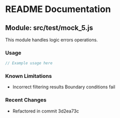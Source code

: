 # README Documentation

## Module: src/test/mock_5.js

This module handles logic errors operations.

### Usage

```javascript
// Example usage here
```

### Known Limitations

- Incorrect filtering results Boundary conditions fail

### Recent Changes

- Refactored in commit 3d2ea73c
